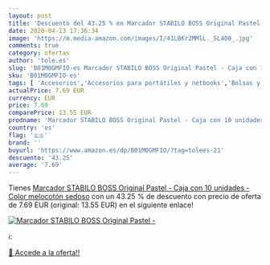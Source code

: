 ```yaml
---
layout: post
title: 'Descuento del 43.25 % en Marcador STABILO BOSS Original Pastel - '
date: 2020-04-13 17:36:34
image: 'https://m.media-amazon.com/images/I/41LBKr2MMlL._SL400_.jpg'
comments: true
category: ofertas
author: 'tole.es'
slug: 'B01M0GMFIO-es Marcador STABILO BOSS Original Pastel - Caja con 10...'
sku: 'B01M0GMFIO-es'
tags: [ 'Accesorios','Accesorios para portátiles y netbooks','Bolsas y fundas para portátiles y netbooks','Informática','Mochilas para portátiles y netbooks','stabilo', ]
actualPrice: 7.69 EUR
currency: EUR
price: 7.69
comparePrice: 13.55 EUR
prodname: 'Marcador STABILO BOSS Original Pastel - Caja con 10 unidades - Color melocotón sedoso'
country: 'es'
flag: '🇪🇸'
brand: ''
buyurl: 'https://www.amazon.es/dp/B01M0GMFIO/?tag=tolees-21'
descuento: '43.25'
average: '7.69'
---
```


Tienes [Marcador STABILO BOSS Original Pastel - Caja con 10 unidades - Color melocotón sedoso](https://www.amazon.es/dp/B01M0GMFIO/?tag=tolees-21) con un 43.25 % de descuento con precio de oferta de 7.69 EUR (original: 13.55 EUR) en el siguiente enlace!

[![Marcador STABILO BOSS Original Pastel - ](https://m.media-amazon.com/images/I/41LBKr2MMlL._SL400_.jpg)](https://www.amazon.es/dp/B01M0GMFIO/?tag=tolees-21)

ℹ️:


[🛒 Accede a la oferta!!](https://www.amazon.es/dp/B01M0GMFIO/?tag=tolees-21)
